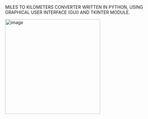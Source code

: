 MILES TO KILOMETERS CONVERTER WRITTEN IN PYTHON, USING GRAPHICAL USER INTERFACE (GUI) AND TKINTER MODULE.

<img width="308" alt="image" src="https://user-images.githubusercontent.com/108498295/181401856-a0487c53-8714-4aad-80ed-4c3c63ec0f08.png">
